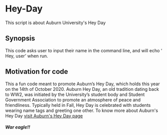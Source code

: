 # Hey-Day
This script is about Auburn University's Hey Day
## Synopsis
This code asks user to input their name in the command line, and will echo ‘ Hey, user’ when run. 
## Motivation for code
This a fun code meant to promote Auburn’s Hey Day, which holds this year on the 14th of October 2020. Auburn Hey Day, an old tradition dating back to WW2, was initiated by the University’s student body and Student Government Association to promote an atmosphere of peace and friendliness. Typically held in Fall, Hey Day is celebrated with students wearing name tags and greeting one other. To know more about Auburn's Hey Day [visit Auburn's Hey Day page](http://sga.auburn.edu/hey-day/)
#### _War eagle!!_
